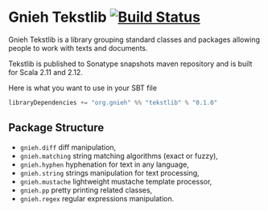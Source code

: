 Gnieh Tekstlib [![Build Status](https://travis-ci.org/gnieh/tekstlib.png)](https://travis-ci.org/gnieh/tekstlib)
==============

Gnieh Tekstlib is a library grouping standard classes and packages allowing people to work with texts and documents.

Tekstlib is published to Sonatype snapshots maven repository and is built for Scala 2.11 and 2.12.

Here is what you want to use in your SBT file

```scala
libraryDependencies += "org.gnieh" %% "tekstlib" % "0.1.0"
```

Package Structure
-----------------

 - `gnieh.diff` diff manipulation,
 - `gnieh.matching` string matching algorithms (exact or fuzzy),
 - `gnieh.hyphen` hyphenation for text in any language,
 - `gnieh.string` strings manipulation for text processing,
 - `gnieh.mustache` lightweight mustache template processor,
 - `gnieh.pp` pretty printing related classes,
 - `gnieh.regex` regular expressions manipulation.

